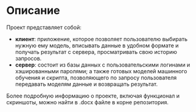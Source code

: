 # Описание
Проект представляет собой:
- **клиент**: приложение, которое позволяет пользователю выбирать нужную ему модель, вписывать данные в удобном формате и получать результат с сервера, просматривать свою историю запросов.
- **сервер**: состоит из базы данных с пользовательскими логинами и хэшированными паролями; а также готовых моделей машинного обучения и скрипта, позволяющего по запросу пользователя передавать моделям данные и возвращать результат.

Более подробную информацию о проекте, включая функционал и скриншоты, можно найти в .docx файле в корне репозитория.
